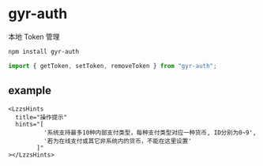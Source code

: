 # gyr-auth

本地 Token 管理

```sh
npm install gyr-auth
```

```js
import { getToken, setToken, removeToken } from "gyr-auth";
```

## example

```vue
<LzzsHints
  title="操作提示"
  hints="[
          '系统支持最多10种内部支付类型，每种支付类型对应一种货币, ID分别为0~9',
          '若为在线支付或其它非系统内的货币，不能在这里设置'
        ]"
></LzzsHints>
```
